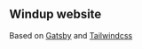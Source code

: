 ## Windup website

Based on [Gatsby](https://www.gatsbyjs.com/) and [Tailwindcss](https://tailwindcss.com/)